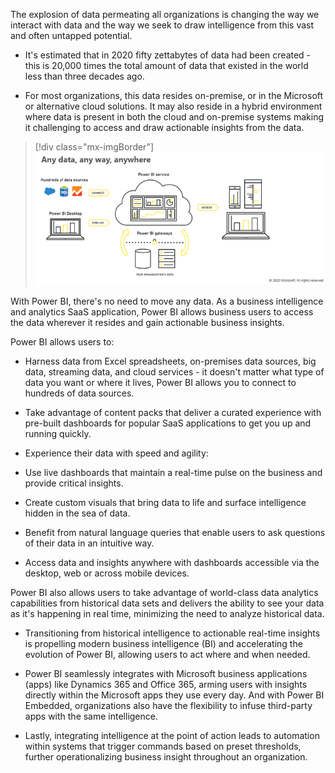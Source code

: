 The explosion of data permeating all organizations is changing the way we interact with data and the way we seek to draw intelligence from this vast and often untapped potential. 

- It's estimated that in 2020 fifty zettabytes of data had been created - this is 20,000 times the total amount of data that existed in the world less than three decades ago.

- For most organizations, this data resides on-premise, or in the Microsoft or alternative cloud solutions. It may also reside in a hybrid environment where data is present in both the cloud and on-premise systems making it challenging to access and draw actionable insights from the data.

> [!div class="mx-imgBorder"]
> [![Graphic representation of Power BI architecture.](../media/1-any-data.png)](../media/1-any-data.png#lightbox)

With Power BI, there's no need to move any data. As a business intelligence and analytics SaaS application, Power BI allows business users to access the data wherever it resides and gain actionable business insights.

Power BI allows users to:

- Harness data from Excel spreadsheets, on-premises data sources, big data, streaming data, and cloud services - it doesn't matter what type of data you want or where it lives, Power BI allows you to connect to hundreds of data sources.

- Take advantage of content packs that deliver a curated experience with pre-built dashboards for popular SaaS applications to get you up and running quickly.

- Experience their data with speed and agility:

- Use live dashboards that maintain a real-time pulse on the business and provide critical insights.

- Create custom visuals that bring data to life and surface intelligence hidden in the sea of data.

- Benefit from natural language queries that enable users to ask questions of their data in an intuitive way.

- Access data and insights anywhere with dashboards accessible via the desktop, web or across mobile devices.

Power BI also allows users to take advantage of world-class data analytics capabilities from historical data sets and delivers the ability to see your data as it's happening in real time, minimizing the need to analyze historical data.

- Transitioning from historical intelligence to actionable real-time insights is propelling modern business intelligence (BI) and accelerating the evolution of Power BI, allowing users to act where and when needed.

- Power BI seamlessly integrates with Microsoft business applications (apps) like Dynamics 365 and Office 365, arming users with insights directly within the Microsoft apps they use every day. And with Power BI Embedded, organizations also have the flexibility to infuse third-party apps with the same intelligence.

- Lastly, integrating intelligence at the point of action leads to automation within systems that trigger commands based on preset thresholds, further operationalizing business insight throughout an organization.
